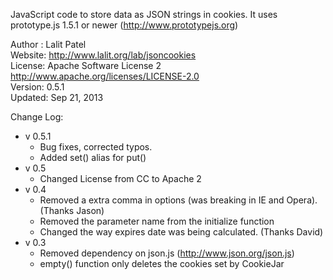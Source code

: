 JavaScript code to store data as JSON strings in cookies. 
It uses prototype.js 1.5.1 or newer (http://www.prototypejs.org)

Author : Lalit Patel  
Website: http://www.lalit.org/lab/jsoncookies  
License: Apache Software License 2  
         http://www.apache.org/licenses/LICENSE-2.0  
Version: 0.5.1  
Updated: Sep 21, 2013  

Change Log:

* v 0.5.1
    -  Bug fixes, corrected typos.
    -  Added set() alias for put()
* v 0.5
    -  Changed License from CC to Apache 2
* v 0.4
    -  Removed a extra comma in options (was breaking in IE and Opera). (Thanks Jason)
    -  Removed the parameter name from the initialize function
    -  Changed the way expires date was being calculated. (Thanks David)
* v 0.3
    -  Removed dependency on json.js (http://www.json.org/json.js)
    -  empty() function only deletes the cookies set by CookieJar

